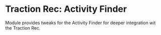 # Traction Rec: Activity Finder

Module provides tweaks for the Activity Finder for deeper integration wit the Traction Rec.
